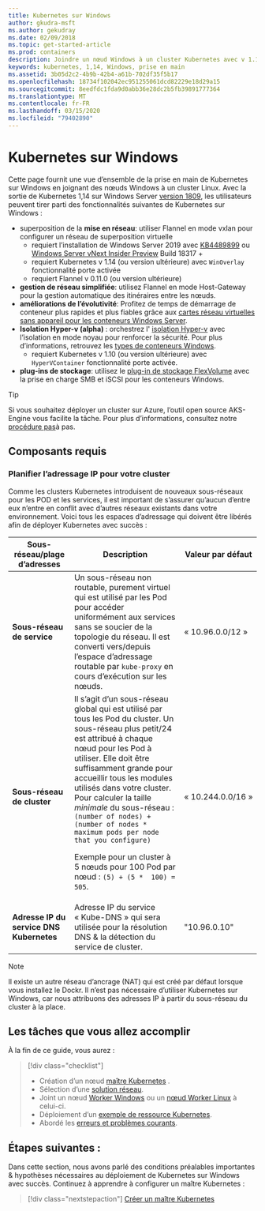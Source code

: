 ```yaml
---
title: Kubernetes sur Windows
author: gkudra-msft
ms.author: gekudray
ms.date: 02/09/2018
ms.topic: get-started-article
ms.prod: containers
description: Joindre un nœud Windows à un cluster Kubernetes avec v 1.14.
keywords: kubernetes, 1,14, Windows, prise en main
ms.assetid: 3b05d2c2-4b9b-42b4-a61b-702df35f5b17
ms.openlocfilehash: 18734f102042ec951255061dcd82229e18d29a15
ms.sourcegitcommit: 8eedfdc1fda9d0abb36e28dc2b5fb39891777364
ms.translationtype: MT
ms.contentlocale: fr-FR
ms.lasthandoff: 03/15/2020
ms.locfileid: "79402890"
---
```

# <a name="kubernetes-on-windows"></a>Kubernetes sur Windows

Cette page fournit une vue d’ensemble de la prise en main de Kubernetes sur Windows en joignant des nœuds Windows à un cluster Linux. Avec la sortie de Kubernetes 1,14 sur Windows Server [version 1809](https://docs.microsoft.com/windows-server/get-started/whats-new-in-windows-server-1809#container-networking-with-kubernetes), les utilisateurs peuvent tirer parti des fonctionnalités suivantes de Kubernetes sur Windows :

- superposition de la **mise en réseau**: utiliser Flannel en mode vxlan pour configurer un réseau de superposition virtuelle
    - requiert l’installation de Windows Server 2019 avec [KB4489899](https://support.microsoft.com/help/4489899) ou [Windows Server vNext Insider Preview](https://blogs.windows.com/windowsexperience/tag/windows-insider-program/) Build 18317 +
    - requiert Kubernetes v 1.14 (ou version ultérieure) avec `WinOverlay` fonctionnalité porte activée
    - requiert Flannel v 0.11.0 (ou version ultérieure)
- **gestion de réseau simplifiée**: utilisez Flannel en mode Host-Gateway pour la gestion automatique des itinéraires entre les nœuds.
- **améliorations de l’évolutivité**: Profitez de temps de démarrage de conteneur plus rapides et plus fiables grâce aux [cartes réseau virtuelles sans appareil pour les conteneurs Windows Server](https://techcommunity.microsoft.com/t5/Networking-Blog/Network-start-up-and-performance-improvements-in-Windows-10/ba-p/339716).
- **Isolation Hyper-v (alpha)** : orchestrez l' [isolation Hyper-v](https://kubernetes.io/docs/getting-started-guides/windows/#hyper-v-containers) avec l’isolation en mode noyau pour renforcer la sécurité. Pour plus d’informations, retrouvez les [types de conteneurs Windows](https://docs.microsoft.com/virtualization/windowscontainers/about/#windows-container-types).
    - requiert Kubernetes v 1.10 (ou version ultérieure) avec `HyperVContainer` fonctionnalité porte activée.
- **plug-ins de stockage**: utilisez le [plug-in de stockage FlexVolume](https://github.com/Microsoft/K8s-Storage-Plugins) avec la prise en charge SMB et iSCSI pour les conteneurs Windows.

>[!TIP]
>Si vous souhaitez déployer un cluster sur Azure, l’outil open source AKS-Engine vous facilite la tâche. Pour plus d’informations, consultez notre [procédure pas](https://github.com/Azure/aks-engine/blob/master/docs/topics/windows.md)à pas.

## <a name="prerequisites"></a>Composants requis

### <a name="plan-ip-addressing-for-your-cluster"></a>Planifier l’adressage IP pour votre cluster

<a name="definitions"></a>Comme les clusters Kubernetes introduisent de nouveaux sous-réseaux pour les POD et les services, il est important de s’assurer qu’aucun d’entre eux n’entre en conflit avec d’autres réseaux existants dans votre environnement. Voici tous les espaces d’adressage qui doivent être libérés afin de déployer Kubernetes avec succès :

| Sous-réseau/plage d’adresses | Description | Valeur par défaut |
| --------- | ------------- | ------------- |
| <a name="service-subnet-def"></a>**Sous-réseau de service** | Un sous-réseau non routable, purement virtuel qui est utilisé par les Pod pour accéder uniformément aux services sans se soucier de la topologie du réseau. Il est converti vers/depuis l’espace d’adressage routable par `kube-proxy` en cours d’exécution sur les nœuds. | « 10.96.0.0/12 » |
| <a name="cluster-subnet-def"></a>**Sous-réseau de cluster** |  Il s’agit d’un sous-réseau global qui est utilisé par tous les Pod du cluster. Un sous-réseau plus petit/24 est attribué à chaque nœud pour les Pod à utiliser. Elle doit être suffisamment grande pour accueillir tous les modules utilisés dans votre cluster. Pour calculer la taille *minimale* du sous-réseau : `(number of nodes) + (number of nodes * maximum pods per node that you configure)` <p/>Exemple pour un cluster à 5 nœuds pour 100 Pod par nœud : `(5) + (5 *  100) = 505`.  | « 10.244.0.0/16 » |
| **Adresse IP du service DNS Kubernetes** | Adresse IP du service « Kube-DNS » qui sera utilisée pour la résolution DNS & la détection du service de cluster. | "10.96.0.10" |

> [!NOTE]
> Il existe un autre réseau d’ancrage (NAT) qui est créé par défaut lorsque vous installez le Dockr. Il n’est pas nécessaire d’utiliser Kubernetes sur Windows, car nous attribuons des adresses IP à partir du sous-réseau du cluster à la place.

## <a name="what-you-will-accomplish"></a>Les tâches que vous allez accomplir

À la fin de ce guide, vous aurez :

> [!div class="checklist"]
> * Création d’un nœud [maître Kubernetes](./creating-a-linux-master.md) .  
> * Sélection d’une [solution réseau](./network-topologies.md).  
> * Joint un nœud [Worker Windows](./joining-windows-workers.md) ou un [nœud Worker Linux](./joining-linux-workers.md) à celui-ci.  
> * Déploiement d’un [exemple de ressource Kubernetes](./deploying-resources.md).  
> * Abordé les [erreurs et problèmes courants](./common-problems.md).

## <a name="next-steps"></a>Étapes suivantes :

Dans cette section, nous avons parlé des conditions préalables importantes & hypothèses nécessaires au déploiement de Kubernetes sur Windows avec succès. Continuez à apprendre à configurer un maître Kubernetes :

>[!div class="nextstepaction"]
>[Créer un maître Kubernetes](./creating-a-linux-master.md)